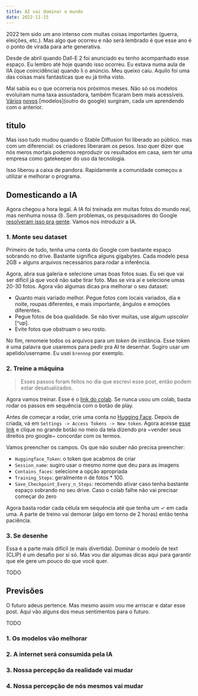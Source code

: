 ```yaml
---
title: AI vai dominar o mundo
date: 2022-11-15
---
```


2022 tem sido um ano intenso com muitas coisas importantes (guerra, eleições,
etc.). Mas algo que ocorreu e não será lembrado é que esse ano é o ponto de
virada para arte generativa.

Desde de abril quando Dall-E 2 foi anunciado eu tenho acompanhado esse espaço.
Eu lembro até hoje quando isso ocorreu. Eu estava numa aula de IIA (que
coincidência) quando li o anúncio. Meu queixo caiu. Aquilo foi uma das coisas
mais fantásticas que eu já tinha visto.

Mal sabia eu o que ocorreria nos próximos meses. Não só os modelos evoluíram
numa taxa assustadora, também ficaram bem mais acessíveis. [Vários](imagen)
[novos](midjourney) [modelos](outro do google) surgiram, cada um aprendendo com
o anterior.

## titulo

Mas isso tudo mudou quando o Stable Diffusion foi liberado ao público. <intro>
mas com um diferencial: os criadores liberaram os pesos. Isso quer dizer que nós
meros mortais podemos reproduzir os resultados em casa, sem ter uma empresa
como gatekeeper do uso da tecnologia.

Isso liberou a caixa de pandora. Rapidamente a comunidade começou a utilizar e
melhorar o programa. 

## Domesticando a IA

Agora chegou a hora legal. A IA foi treinada em muitas fotos do mundo real, mas
nenhuma nossa :cry:. Sem problemas, os pesquisadores do Google [resolveram isso
pra gente](https://dreambooth.github.io/). Vamos nos introduzir a IA.

### 1. Monte seu dataset

Primeiro de tudo, tenha uma conta do Google com bastante espaço sobrando no
drive. Bastante significa alguns gigabytes. Cada modelo pesa 2GB + alguns
arquivos necessários para rodar a inferência.

Agora, abra sua galeria e selecione umas boas fotos suas. Eu sei que vai ser
difícil já que você não sabe tirar foto. Mas se vira aí e selecione umas 20-30
fotos. Agora vão algumas dicas pra melhorar o seu dataset:

- Quanto mais variado melhor. Pegue fotos com locais variados, dia e noite,
  roupas diferentes, e mais importante, ângulos e emoções diferentes.
- Pegue fotos de boa qualidade. Se não tiver muitas, use algum _upscaler_ [^up].
- Evite fotos que obstruam o seu rosto.

No fim, renomeie todos os arquivos para um _token_ de instância. Esse token é
uma palavra que usaremos para pedir pra AI te desenhar. Sugiro usar um
apelido/username. Eu usei `brennop` por exemplo.

### 2. Treine a máquina

> Esses passos foram feitos no dia que escrevi esse post, então podem estar
> desatualizados.

Agora vamos treinar. Esse é o [link do colab](https://colab.research.google.com/github/TheLastBen/fast-stable-diffusion/blob/main/fast-DreamBooth.ipynb).
Se nunca usou um colab, basta rodar os passos em sequência com o botão de play.

Antes de começar a rodar, crie uma conta no [Hugging Face](https://huggingface.co).
Depois de criada, vá em `Settings -> Access Tokens -> New token`. Agora acesse
[esse link](https://huggingface.co/runwayml/stable-diffusion-v1-5) e clique no
grande botão no meio da tela dizendo pra ~vender seus direitos pro google~
concordar com os termos.

Vamos preencher os campos. Os que não souber não precisa preencher:

- `Huggingface_Token`: o token que acabmos de criar
- `Session_name`: sugiro usar o mesmo nome que deu para as imagens
- `Contains_faces`: selecione a opção apropriada
- `Training_Steps`: geralmente n de fotos * 100.
- `Save_Checkpoint_Every_n_Steps`: recomendo ativar caso tenha bastante espaço
  sobrando no seu drive. Caso o colab falhe não vai precisar começar do zero

Agora basta rodar cada célula em sequência até que tenha um ✓ em cada uma. A
parte de treino vai demorar (algo em torno de 2 horas) então tenha paciência.

### 3. Se desenhe

Essa é a parte mais difícil (e mais divertida). Dominar o modelo de text (CLIP)
é um desafio por si só. Mas vou dar algumas dicas aqui para garantir que ele
gere um pouco do que você quer.

TODO

## Previsões

O futuro adeus pertence. Mas mesmo assim vou me arriscar e datar esse post. Aqui
vão alguns dos meus sentimentos para o futuro.

TODO

### 1. Os modelos vão melhorar

### 2. A internet será consumida pela IA

### 3. Nossa percepção da realidade vai mudar

### 4. Nossa percepção de nós mesmos vai mudar

